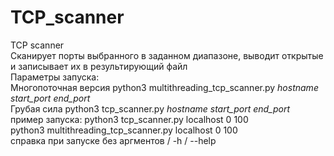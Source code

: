 # TCP_scanner
TCP scanner <br>
Сканирует порты выбранного в заданном диапазоне, выводит открытые и записывает их в результирующий файл <br>
Параметры запуска: <br>
Многопоточная версия python3 multithreading_tcp_scanner.py *hostname* *start_port* *end_port* <br>
Грубая сила python3 tcp_scanner.py *hostname* *start_port* *end_port* <br>
 пример запуска: python3 tcp_scanner.py localhost 0 100 <br>
                 python3 multithreading_tcp_scanner.py localhost 0 100 <br>
 справка при запуске без аргментов / -h / --help <br>
